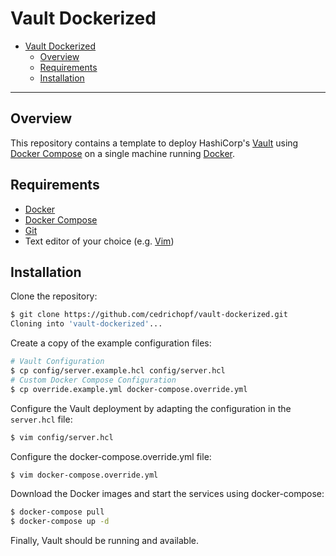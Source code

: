 # Vault Dockerized

- [Vault Dockerized](#vault-dockerized)
  - [Overview](#overview)
  - [Requirements](#requirements)
  - [Installation](#installation)

---

## Overview

This repository contains a template to deploy HashiCorp's [Vault](https://www.vaultproject.io/) using [Docker Compose](https://docs.docker.com/compose/) on a single machine running [Docker](https://www.docker.com/).

## Requirements

- [Docker](https://www.docker.com/)
- [Docker Compose](https://docs.docker.com/compose/)
- [Git](https://git-scm.com/)
- Text editor of your choice (e.g. [Vim](https://www.vim.org/))

## Installation

Clone the repository:

```sh
$ git clone https://github.com/cedrichopf/vault-dockerized.git
Cloning into 'vault-dockerized'...
```

Create a copy of the example configuration files:

```sh
# Vault Configuration
$ cp config/server.example.hcl config/server.hcl
# Custom Docker Compose Configuration
$ cp override.example.yml docker-compose.override.yml
```

Configure the Vault deployment by adapting the configuration in the `server.hcl` file:

```sh
$ vim config/server.hcl
```

Configure the docker-compose.override.yml file:

```sh
$ vim docker-compose.override.yml
```

Download the Docker images and start the services using docker-compose:

```sh
$ docker-compose pull
$ docker-compose up -d
```

Finally, Vault should be running and available.
